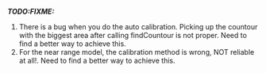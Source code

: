 ***TODO:FIXME:***
1. There is a bug when you do the auto calibration.
Picking up the countour with the biggest area after calling findCountour is not proper. Need to find a better way to achieve this.
2. For the near range model, the calibration method is wrong, NOT reliable at all!. Need to find a better way to achieve this.

